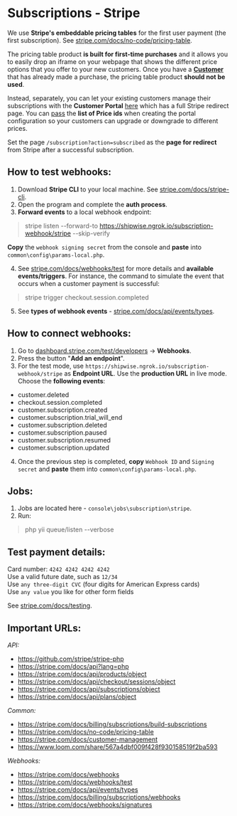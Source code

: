 # Subscriptions - Stripe

We use **Stripe's embeddable pricing tables** for the first user payment (the first subscription). 
See [stripe.com/docs/no-code/pricing-table](https://stripe.com/docs/no-code/pricing-table). 

The pricing table product **is built for first-time purchases** and it allows you to easily drop an iframe on your webpage that shows the different price options that you offer to your new customers. 
Once you have a **[Customer](https://stripe.com/docs/api/customers/object)** that has already made a purchase, the pricing table product **should not be used**.

Instead, separately, you can let your existing customers manage their subscriptions with the **Customer Portal** [here](https://stripe.com/docs/customer-management) which has a full Stripe redirect page.
You can [pass](https://stripe.com/docs/api/customer_portal/configurations/create#create_portal_configuration-features-subscription_update-products-prices) the **list of Price ids** when creating the portal configuration so your customers can upgrade or downgrade to different prices.

Set the page `/subscription?action=subscribed` as the **page for redirect** from Stripe after a successful subscription.

## How to test webhooks:

1. Download **Stripe CLI** to your local machine. See [stripe.com/docs/stripe-cli](https://stripe.com/docs/stripe-cli).
2. Open the program and complete the **auth process**.
3. **Forward events** to a local webhook endpoint:

> stripe listen --forward-to https://shipwise.ngrok.io/subscription-webhook/stripe --skip-verify

**Copy** the `webhook signing secret` from the console and **paste** into `common\config\params-local.php`.

4. See [stripe.com/docs/webhooks/test](https://stripe.com/docs/webhooks/test) for more details and **available events/triggers**.
For instance, the command to simulate the event that occurs when a customer payment is successful:
   
> stripe trigger checkout.session.completed

5. See **types of webhook events** - [stripe.com/docs/api/events/types](https://stripe.com/docs/api/events/types).

## How to connect webhooks:

1. Go to [dashboard.stripe.com/test/developers](https://dashboard.stripe.com/test/developers) -> **Webhooks**.
2. Press the button "**Add an endpoint**".
3. For the test mode, use `https://shipwise.ngrok.io/subscription-webhook/stripe` as **Endpoint URL**.
Use the **production URL** in live mode.
Choose the **following events**: 
   
- customer.deleted
- checkout.session.completed
- customer.subscription.created
- customer.subscription.trial_will_end
- customer.subscription.deleted
- customer.subscription.paused
- customer.subscription.resumed
- customer.subscription.updated

4. Once the previous step is completed, **copy** `Webhook ID` and `Signing secret` and **paste** them into `common\config\params-local.php`.

## Jobs:

1. Jobs are located here - `console\jobs\subscription\stripe`.
2. Run:

> php yii queue/listen --verbose


## Test payment details:

Card number: `4242 4242 4242 4242`  
Use a valid future date, such as `12/34`    
Use `any three-digit CVC` (four digits for American Express cards)  
Use `any value` you like for other form fields

See [stripe.com/docs/testing](https://stripe.com/docs/testing).


## Important URLs:

*API:*

- https://github.com/stripe/stripe-php
- https://stripe.com/docs/api?lang=php
- https://stripe.com/docs/api/products/object
- https://stripe.com/docs/api/checkout/sessions/object
- https://stripe.com/docs/api/subscriptions/object
- https://stripe.com/docs/api/plans/object

*Common:*

- https://stripe.com/docs/billing/subscriptions/build-subscriptions
- https://stripe.com/docs/no-code/pricing-table
- https://stripe.com/docs/customer-management
- https://www.loom.com/share/567a4dbf009f428f930158519f2ba593
  
*Webhooks:*

- https://stripe.com/docs/webhooks
- https://stripe.com/docs/webhooks/test
- https://stripe.com/docs/api/events/types
- https://stripe.com/docs/billing/subscriptions/webhooks
- https://stripe.com/docs/webhooks/signatures
